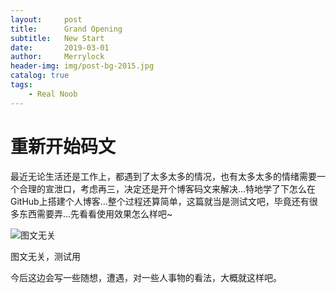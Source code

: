 ```yaml
---
layout:     post                    
title:      Grand Opening                
subtitle:   New Start 
date:       2019-03-01             
author:     Merrylock                     
header-img: img/post-bg-2015.jpg    
catalog: true                       
tags:                               
    - Real Noob
---
```




# 重新开始码文

最近无论生活还是工作上，都遇到了太多太多的情况，也有太多太多的情绪需要一个合理的宣泄口，考虑再三，决定还是开个博客码文来解决...特地学了下怎么在GitHub上搭建个人博客...整个过程还算简单，这篇就当是测试文吧，毕竟还有很多东西需要弄...先看看使用效果怎么样吧~



![图文无关](https://cl.ly/239981a29bb7)



图文无关，测试用



今后这边会写一些随想，遭遇，对一些人事物的看法，大概就这样吧。